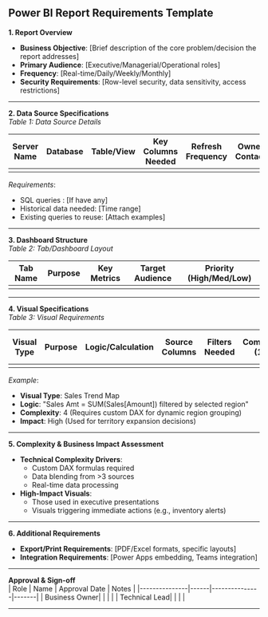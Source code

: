 ## Power BI Report Requirements Template

**1. Report Overview**  
- **Business Objective**: [Brief description of the core problem/decision the report addresses]  
- **Primary Audience**: [Executive/Managerial/Operational roles]  
- **Frequency**: [Real-time/Daily/Weekly/Monthly]  
- **Security Requirements**: [Row-level security, data sensitivity, access restrictions]  

---

**2. Data Source Specifications**  
*Table 1: Data Source Details*

| Server Name | Database | Table/View | Key Columns Needed | Refresh Frequency | Owner Contact |
|-------------|----------|------------|---------------------|-------------------|--------------|
|             |          |            |                     |                   |              |

*Requirements*:  
- SQL queries : [If have any]
- Historical data needed: [Time range]  
- Existing queries to reuse: [Attach examples]  

---

**3. Dashboard Structure**  
*Table 2: Tab/Dashboard Layout*

| Tab Name | Purpose | Key Metrics | Target Audience | Priority (High/Med/Low) |
|----------|---------|-------------|-----------------|--------------------------|
|          |         |             |                 |                          |

---

**4. Visual Specifications**  
*Table 3: Visual Requirements*

| Visual Type | Purpose | Logic/Calculation | Source Columns | Filters Needed | Complexity (1-5) | Business Impact (High/Med/Low) |
|-------------|---------|--------------------|----------------|----------------|-------------------|--------------------------------|
|             |         |                    |                |                |                   |                                |

*Example*:  
- **Visual Type**: Sales Trend Map  
- **Logic**: "Sales Amt = SUM(Sales[Amount]) filtered by selected region"  
- **Complexity**: 4 (Requires custom DAX for dynamic region grouping)  
- **Impact**: High (Used for territory expansion decisions)  

---

**5. Complexity & Business Impact Assessment**  
- **Technical Complexity Drivers**:  
  - Custom DAX formulas required  
  - Data blending from >3 sources  
  - Real-time data processing  
- **High-Impact Visuals**:  
  - Those used in executive presentations  
  - Visuals triggering immediate actions (e.g., inventory alerts)  

---

**6. Additional Requirements**  
- **Export/Print Requirements**: [PDF/Excel formats, specific layouts]  
- **Integration Requirements**: [Power Apps embedding, Teams integration]  

---

**Approval & Sign-off**  
| Role          | Name | Approval Date | Notes |
|---------------|------|---------------|-------|
| Business Owner|      |               |       |
| Technical Lead|      |               |       |

---
